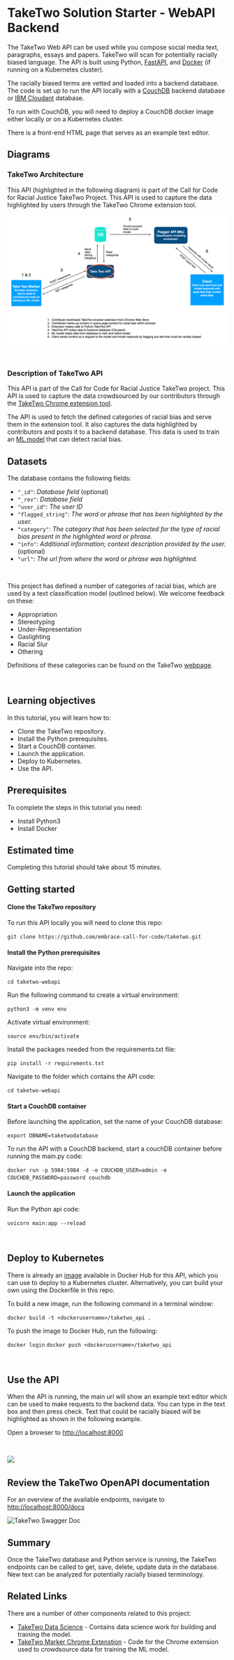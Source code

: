 # TakeTwo Solution Starter - WebAPI Backend

The TakeTwo Web API can be used while you compose social media text, paragraphs, essays and papers. TakeTwo will scan for potentially racially biased language. The API is built using Python, [FastAPI](https://fastapi.tiangolo.com/), and [Docker](https://www.docker.com) (if running on a Kubernetes cluster).

The racially biased terms are vetted and loaded into a backend database. The code is set up to run the API locally with a [CouchDB](https://couchdb.apache.org/) backend database or [IBM Cloudant](https://www.ibm.com/uk-en/cloud/cloudant) database.

To run with CouchDB, you will need to deploy a CouchDB docker image either locally or on a Kubernetes cluster.

There is a front-end HTML page that serves as an example text editor.

## Diagrams

### TakeTwo Architecture

This API (highlighted in the following diagram) is part of the Call for Code for Racial Justice TakeTwo Project. This API is used to capture the data highlighted by users through the TakeTwo Chrome extension tool.

![](/images/architecture-highlighted.png)

</br>

### Description of TakeTwo API

This API is part of the Call for Code for Racial Justice TakeTwo project. This API is used to capture the data crowdsourced by our contributors through the [TakeTwo Chrome extension tool](/chromeextension/README.md).

The API is used to fetch the defined categories of racial bias and serve them in the extension tool. It also captures the data highlighted by contributors and posts it to a backend database. This data is used to train an [ML model](/datascience/README.md) that can detect racial bias.

## Datasets

The database contains the following fields:

- ``"_id"``: *Database field* (optional)
- ``"_rev"``: *Database field*
- ``"user_id"``: *The user ID*
- ``"flagged_string"``: *The word or phrase that has been highlighted by the user.*
- ``"category"``: *The category that has been selected for the type of racial bias present in the highlighted word or phrase.*
- ``"info"``: *Additional information; context description provided by the user.* (optional)
- ``"url"``: *The url from where the word or phrase was highlighted.*


</br>

This project has defined a number of categories of racial bias, which are used by a text classification model (outlined below). We welcome feedback on these:

- Appropriation
- Stereotyping
- Under-Representation
- Gaslighting
- Racial Slur
- Othering

Definitions of these categories can be found on the TakeTwo [webpage](/README.md).

</br>

## Learning objectives

In this tutorial, you will learn how to:
- Clone the TakeTwo repository.
- Install the Python prerequisites.
- Start a CouchDB container.
- Launch the application.
- Deploy to Kubernetes.
- Use the API.

## Prerequisites

To complete the steps in this tutorial you need:
- Install Python3
- Install Docker

## Estimated time

Completing this tutorial should take about 15 minutes.

## Getting started

#### Clone the TakeTwo repository

To run this API locally you will need to clone this repo:

```git clone https://github.com/embrace-call-for-code/taketwo.git```

#### Install the Python prerequisites

Navigate into the repo:

```cd taketwo-webapi```

Run the following command to create a virtual environment:

```python3 -m venv env```

Activate virtual environment:

```source env/bin/activate```

Install the packages needed from the requirements.txt file:

```pip install -r requirements.txt```

Navigate to the folder which contains the API code:

```cd taketwo-webapi```

#### Start a CouchDB container

Before launching the application, set the name of your CouchDB database:

```export DBNAME=taketwodatabase```

To run the API with a CouchDB backend, start a couchDB container before running the main.py code:

```docker run -p 5984:5984 -d -e COUCHDB_USER=admin -e COUCHDB_PASSWORD=password couchdb```

#### Launch the application

Run the Python api code:

```uvicorn main:app --reload```

</br>

## Deploy to Kubernetes

There is already an [image](https://hub.docker.com/repository/docker/josiemundi/taketwo_v0.1) available in Docker Hub for this API, which you can use to deploy to a Kubernetes cluster. Alternatively, you can build your own using the Dockerfile in this repo.

To build a new image, run the following command in a terminal window:

```docker build -t <dockerusername>/taketwo_api .```

To push the image to Docker Hub, run the following:

```docker login```
```docker push <dockerusername>/taketwo_api```

</br>

## Use the API

When the API is running, the main url will show an example text editor which can be used to make requests to the backend data. You can type in the text box and then press check. Text that could be racially biased will be highlighted as shown in the following example.

Open a browser to [http://localhost:8000](http://localhost:8000)

</br>

![](images/api-example.png)

## Review the TakeTwo OpenAPI documentation

For an overview of the available endpoints, navigate to [http://localhost:8000/docs](http://localhost:8000/docs)

![TakeTwo Swagger Doc](images/api-swaggerdoc.png)

## Summary

Once the TakeTwo database and Python service is running, the TakeTwo endpoints can be called to get, save, delete, update data in the database. New text can be analyzed for potentially racially biased terminology.

## Related Links

There are a number of other components related to this project:

- [TakeTwo Data Science](/datascience/README.md) - Contains data science work for building and training the model.
- [TakeTwo Marker Chrome Extenstion](/chromeextension/README.md) - Code for the Chrome extension used to crowdsource data for training the ML model.
